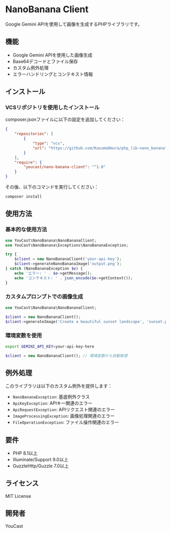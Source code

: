 # NanoBanana Client

Google Gemini APIを使用して画像を生成するPHPライブラリです。

## 機能

- Google Gemini APIを使用した画像生成
- Base64デコードとファイル保存
- カスタム例外処理
- エラーハンドリングとコンテキスト情報

## インストール

### VCSリポジトリを使用したインストール

composer.jsonファイルに以下の設定を追加してください：

```json
{
    "repositories": [
        {
            "type": "vcs",
            "url": "https://github.com/KazumaOmura/php_lib-nano_banana"
        }
    ],
    "require": {
        "youcast/nano-banana-client": "^1.0"
    }
}
```

その後、以下のコマンドを実行してください：

```bash
composer install
```

## 使用方法

### 基本的な使用方法

```php
use YouCast\NanoBanana\NanoBananaClient;
use YouCast\NanoBanana\Exceptions\NanoBananaException;

try {
    $client = new NanoBananaClient('your-api-key');
    $client->generateNanoBananaImage('output.png');
} catch (NanoBananaException $e) {
    echo 'エラー: ' . $e->getMessage();
    echo 'コンテキスト: ' . json_encode($e->getContext());
}
```

### カスタムプロンプトでの画像生成

```php
use YouCast\NanoBanana\NanoBananaClient;

$client = new NanoBananaClient();
$client->generateImage('Create a beautiful sunset landscape', 'sunset.png');
```

### 環境変数を使用

```bash
export GEMINI_API_KEY=your-api-key-here
```

```php
$client = new NanoBananaClient(); // 環境変数から自動取得
```

## 例外処理

このライブラリは以下のカスタム例外を提供します：

- `NanoBananaException`: 基底例外クラス
- `ApiKeyException`: APIキー関連のエラー
- `ApiRequestException`: APIリクエスト関連のエラー
- `ImageProcessingException`: 画像処理関連のエラー
- `FileOperationException`: ファイル操作関連のエラー

## 要件

- PHP 8.1以上
- Illuminate/Support 9.0以上
- GuzzleHttp/Guzzle 7.0以上

## ライセンス

MIT License

## 開発者

YouCast
